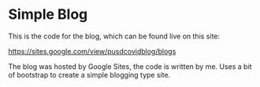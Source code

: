 # Simple Blog

This is the code for the blog, which can be found live on this site:

https://sites.google.com/view/pusdcovidblog/blogs

The blog was hosted by Google Sites, the code is written by me. Uses a bit of bootstrap to create a simple blogging type site.
